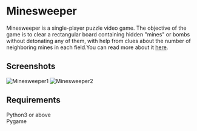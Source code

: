 # Minesweeper
Minesweeper is a single-player puzzle video game. The objective of the game is to clear a rectangular board containing hidden "mines" or bombs without detonating any of them, with help from clues about the number of neighboring mines in each field.You can read more about it [here](https://en.wikipedia.org/wiki/Minesweeper_(video_game)).
## Screenshots
![Minesweeper1](https://user-images.githubusercontent.com/81752891/113866472-00a68380-97cb-11eb-935c-8189a11fa6bd.png)
![Minesweeper2](https://user-images.githubusercontent.com/81752891/113866693-3ea3a780-97cb-11eb-9137-f6cb91f6691b.png)

## Requirements
Python3 or above   
Pygame
